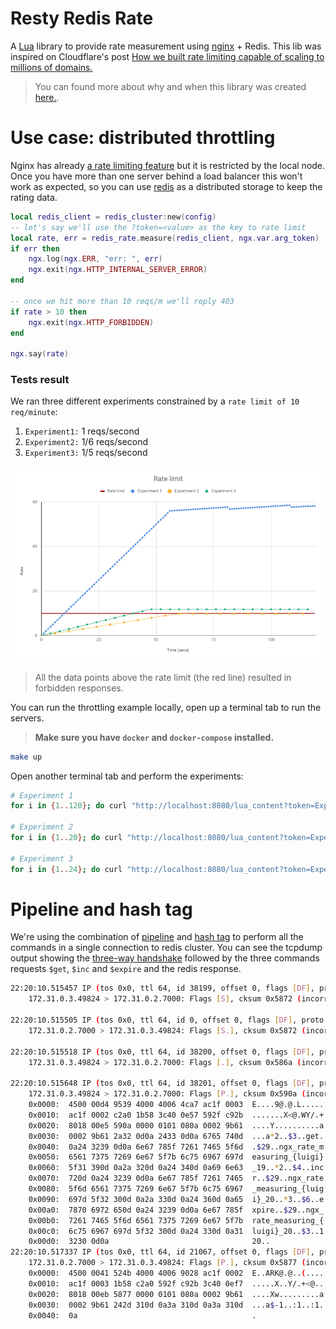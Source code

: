 # Resty Redis Rate

A [Lua](https://www.lua.org/) library to provide rate measurement using [nginx](https://nginx.org/) + Redis. This lib was inspired on Cloudflare's post [How we built rate limiting capable of scaling to millions of domains.](https://blog.cloudflare.com/counting-things-a-lot-of-different-things/)

> You can found more about why and when this library was created [here.](https://leandromoreira.com.br/2019/01/25/how-to-build-a-distributed-throttling-system-with-nginx-lua-redis/).

# Use case: distributed throttling

Nginx has already [a rate limiting feature](https://www.nginx.com/blog/rate-limiting-nginx/) but it is restricted by the local node. Once you have more than one server behind a load balancer this won't work as expected, so you can use [redis](https://redis.io/) as a distributed storage to keep the rating data.

```lua
local redis_client = redis_cluster:new(config)
-- let's say we'll use the ?token=<value> as the key to rate limit
local rate, err = redis_rate.measure(redis_client, ngx.var.arg_token)
if err then
    ngx.log(ngx.ERR, "err: ", err)
    ngx.exit(ngx.HTTP_INTERNAL_SERVER_ERROR)
end

-- once we hit more than 10 reqs/m we'll reply 403
if rate > 10 then
    ngx.exit(ngx.HTTP_FORBIDDEN)
end

ngx.say(rate)
```

### Tests result

We ran three different experiments constrained by a `rate limit of 10 req/minute`:

1.  `Experiment1:` 1 reqs/second
1.  `Experiment2:` 1/6 reqs/second
1.  `Experiment3:` 1/5 reqs/second

![nginx redis throttling exprimentes graph result](/img/graph.png "A graph with experiments results")

> All the data points above the rate limit (the red line) resulted in forbidden responses.

You can run the throttling example locally, open up a terminal tab to run the servers.

> **Make sure you have `docker` and `docker-compose` installed.**

```bash
make up
```
Open another terminal tab and perform the experiments:

```bash
# Experiment 1
for i in {1..120}; do curl "http://localhost:8080/lua_content?token=Experiment1" && sleep 1; done

# Experiment 2
for i in {1..20}; do curl "http://localhost:8080/lua_content?token=Experiment2" && sleep 6; done

# Experiment 3
for i in {1..24}; do curl "http://localhost:8080/lua_content?token=Experiment3" && sleep 5; done
```

# Pipeline and hash tag

We're using the combination of [pipeline](https://redis.io/topics/pipelining) and [hash tag](https://redis.io/topics/cluster-spec#keys-hash-tags) to perform all the commands in a single connection to redis cluster. You can see the tcpdump output showing the [three-way handshake](https://en.wikipedia.org/wiki/Handshaking#TCP_three-way_handshake) followed by the three commands requests `$get`, `$inc` and `$expire` and the redis response.

```bash
22:20:10.515457 IP (tos 0x0, ttl 64, id 38199, offset 0, flags [DF], proto TCP (6), length 60)
    172.31.0.3.49824 > 172.31.0.2.7000: Flags [S], cksum 0x5872 (incorrect -> 0xb9b9), seq 1010830934, win 29200, options [mss 1460,sackOK,TS val 170849 ecr 0,nop,wscale 7], length 0

22:20:10.515505 IP (tos 0x0, ttl 64, id 0, offset 0, flags [DF], proto TCP (6), length 60)
    172.31.0.2.7000 > 172.31.0.3.49824: Flags [S.], cksum 0x5872 (incorrect -> 0xfcda), seq 1496303914, ack 1010830935, win 28960, options [mss 1460,sackOK,TS val 170849 ecr 170849,nop,wscale 7], length 0

22:20:10.515518 IP (tos 0x0, ttl 64, id 38200, offset 0, flags [DF], proto TCP (6), length 52)
    172.31.0.3.49824 > 172.31.0.2.7000: Flags [.], cksum 0x586a (incorrect -> 0x9be2), seq 1, ack 1, win 229, options [nop,nop,TS val 170849 ecr 170849], length 0

22:20:10.515648 IP (tos 0x0, ttl 64, id 38201, offset 0, flags [DF], proto TCP (6), length 212)
    172.31.0.3.49824 > 172.31.0.2.7000: Flags [P.], cksum 0x590a (incorrect -> 0x7954), seq 1:161, ack 1, win 229, options [nop,nop,TS val 170849 ecr 170849], length 160
	0x0000:  4500 00d4 9539 4000 4006 4ca7 ac1f 0003  E....9@.@.L.....
	0x0010:  ac1f 0002 c2a0 1b58 3c40 0e57 592f c92b  .......X<@.WY/.+
	0x0020:  8018 00e5 590a 0000 0101 080a 0002 9b61  ....Y..........a
	0x0030:  0002 9b61 2a32 0d0a 2433 0d0a 6765 740d  ...a*2..$3..get.
	0x0040:  0a24 3239 0d0a 6e67 785f 7261 7465 5f6d  .$29..ngx_rate_m
	0x0050:  6561 7375 7269 6e67 5f7b 6c75 6967 697d  easuring_{luigi}
	0x0060:  5f31 390d 0a2a 320d 0a24 340d 0a69 6e63  _19..*2..$4..inc
	0x0070:  720d 0a24 3239 0d0a 6e67 785f 7261 7465  r..$29..ngx_rate
	0x0080:  5f6d 6561 7375 7269 6e67 5f7b 6c75 6967  _measuring_{luig
	0x0090:  697d 5f32 300d 0a2a 330d 0a24 360d 0a65  i}_20..*3..$6..e
	0x00a0:  7870 6972 650d 0a24 3239 0d0a 6e67 785f  xpire..$29..ngx_
	0x00b0:  7261 7465 5f6d 6561 7375 7269 6e67 5f7b  rate_measuring_{
	0x00c0:  6c75 6967 697d 5f32 300d 0a24 330d 0a31  luigi}_20..$3..1
	0x00d0:  3230 0d0a                                20..
22:20:10.517337 IP (tos 0x0, ttl 64, id 21067, offset 0, flags [DF], proto TCP (6), length 65)
    172.31.0.2.7000 > 172.31.0.3.49824: Flags [P.], cksum 0x5877 (incorrect -> 0xc55e), seq 1:14, ack 161, win 235, options [nop,nop,TS val 170849 ecr 170849], length 13
	0x0000:  4500 0041 524b 4000 4006 9028 ac1f 0002  E..ARK@.@..(....
	0x0010:  ac1f 0003 1b58 c2a0 592f c92b 3c40 0ef7  .....X..Y/.+<@..
	0x0020:  8018 00eb 5877 0000 0101 080a 0002 9b61  ....Xw.........a
	0x0030:  0002 9b61 242d 310d 0a3a 310d 0a3a 310d  ...a$-1..:1..:1.
	0x0040:  0a                                       .
```
